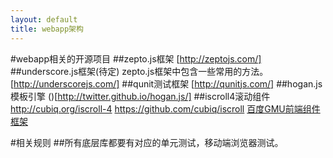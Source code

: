 ```yaml
---
layout: default
title: webapp架构
---
```


#webapp相关的开源项目
##zepto.js框架
[http://zeptojs.com/]
##underscore.js框架(待定)
zepto.js框架中包含一些常用的方法。
[http://underscorejs.com/]
##qunit测试框架
[http://qunitjs.com/]
##hogan.js模板引擎
()[http://twitter.github.io/hogan.js/]
##iscroll4滚动组件
http://cubiq.org/iscroll-4
https://github.com/cubiq/iscroll
[百度GMU前端组件框架](http://gmu.baidu.com/)



#相关规则
##所有底层库都要有对应的单元测试，移动端浏览器测试。


